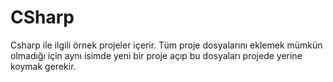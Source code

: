# CSharp

Csharp ile ilgili örnek projeler içerir. Tüm proje dosyalarını eklemek mümkün olmadığı için aynı isimde yeni bir proje açıp bu dosyaları projede yerine koymak gerekir.
